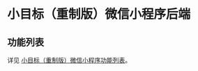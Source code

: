 # 小目标（重制版）微信小程序后端

## 功能列表

详见 [小目标（重制版）微信小程序功能列表](https://github.com/AlumiK/mini-goals-remake#%E5%8A%9F%E8%83%BD%E5%88%97%E8%A1%A8)。
